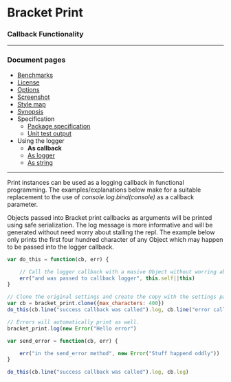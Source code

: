 # Bracket Print
### Callback Functionality

----
### Document pages
* [Benchmarks](https://github.com/restarian/bracket_print/blob/master/docs/benchmarks.md)
* [License](https://github.com/restarian/bracket_print/blob/master/docs/license.md)
* [Options](https://github.com/restarian/bracket_print/blob/master/docs/options.md)
* [Screenshot](https://github.com/restarian/bracket_print/blob/master/docs/screenshot.md)
* [Style map](https://github.com/restarian/bracket_print/blob/master/docs/style_map.md)
* [Synopsis](https://github.com/restarian/bracket_print/blob/master/docs/synopsis.md)
* Specification
  * [Package specification](https://github.com/restarian/bracket_print/blob/master/docs/specification/package_specification.md)
  * [Unit test output](https://github.com/restarian/bracket_print/blob/master/docs/specification/unit_test_output.md)
* Using the logger
  * **As callback**
  * [As logger](https://github.com/restarian/bracket_print/blob/master/docs/using_the_logger/as_logger.md)
  * [As string](https://github.com/restarian/bracket_print/blob/master/docs/using_the_logger/as_string.md)

----

Print instances can be used as a logging callback in functional programming. The examples/explanations below make for a suitable replacement to the use of *console.log.bind(console)* as a callback parameter.

Objects passed into Bracket print callbacks as arguments will be printed using safe serialization. The log message is more informative and will be generated without need worry about stalling the repl. The example below only prints the first four hundred character of any Object which may happen to be passed into the logger callback. 


```javascript
var do_this = function(cb, err) {

	// Call the logger callback with a masive Object without worring about loop stall.
	err("and was passed to callback logger", this.self||this)
}

// Clone the original settings and create the copy with the settings passed in.
var cb = bracket_print.clone({max_characters: 400})
do_this(cb.line("success callback was called").log, cb.line("error callback was called").log)

// Errors will automatically print as well.
bracket_print.log(new Error("Hello error")

var send_error = function(cb, err) {

	err("in the send_error method", new Error("Stuff happend oddly"))
}

do_this(cb.line("success callback was called").log, cb.log)
```



